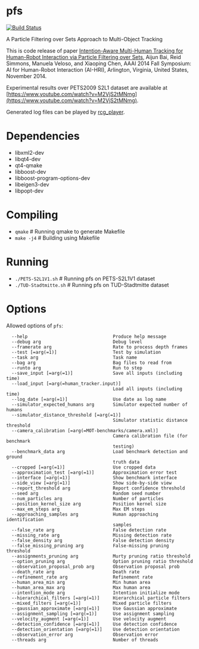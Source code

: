 # pfs
[![Build Status](https://travis-ci.org/aijunbai/pfs.svg?branch=master)](https://travis-ci.org/aijunbai/pfs)  

A Particle Filtering over Sets Approach to Multi-Object Tracking

This is code release of paper [Intention-Aware Multi-Human Tracking for Human-Robot Interaction via Particle Filtering over Sets](http://aijunbai.github.io/publications/AAAI14-Bai.pdf), Aijun Bai, Reid Simmons, Manuela Veloso, and Xiaoping Chen, AAAI 2014 Fall Symposium: AI for Human-Robot Interaction (AI-HRI), Arlington, Virginia, United States, November 2014.

Experimental results over PETS2009 S2L1 dataset are available at [https://www.youtube.com/watch?v=M2VjS2tMNmg](https://www.youtube.com/watch?v=M2VjS2tMNmg).

Generated log files can be played by [rcg\_player](https://github.com/aijunbai/rcg_player).

# Dependencies
- libxml2-dev 
- libqt4-dev 
- qt4-qmake 
- libboost-dev 
- libboost-program-options-dev 
- libeigen3-dev 
- libpopt-dev 

# Compiling
- `qmake`  # Running qmake to generate Makefile
- `make -j4` # Building using Makefile

# Running
- `./PETS-S2L1V1.sh`  # Running pfs on PETS-S2L1V1 dataset
- `./TUD-Stadtmitte.sh`  # Running pfs on TUD-Stadtmitte dataset

# Options
Allowed options of `pfs`:
```
  --help                                Produce help message
  --debug arg                           Debug level
  --framerate arg                       Rate to process depth frames
  --test [=arg(=1)]                     Test by simulation
  --task arg                            Task name
  --bag arg                             Bag files to read from
  --runto arg                           Run to step
  --save_input [=arg(=1)]               Save all inputs (including time)
  --load_input [=arg(=human_tracker.input)]
                                        Load all inputs (including time)
  --log_date [=arg(=1)]                 Use date as log name
  --simulator_expected_humans arg       Simulator expected number of humans
  --simulator_distance_threshold [=arg(=1)]
                                        Simulator statistic distance threshold
  --camera_calibration [=arg(=MOT-benchmarks/camera.xml)]
                                        Camera calibration file (for benchmark 
                                        testing)
  --benchmark_data arg                  Load benchmark detection and ground 
                                        truth data
  --cropped [=arg(=1)]                  Use cropped data
  --approximation_test [=arg(=1)]       Approximation error test
  --interface [=arg(=1)]                Show benchmark interface
  --side_view [=arg(=1)]                Show side-by-side view
  --report_threshold arg                Report confidence threshold
  --seed arg                            Random seed number
  --num_particles arg                   Number of particles
  --position_kernel_size arg            Position kernel size
  --max_em_steps arg                    Max EM steps
  --approaching_samples arg             Human approaching identification 
                                        samples
  --false_rate arg                      False detection rate
  --missing_rate arg                    Missing detection rate
  --false_density arg                   False detection density
  --false_missing_pruning arg           False-missing pruning threshold
  --assignments_pruning arg             Murty pruning ratio threshold
  --option_pruning arg                  Option pruning ratio threshold
  --observation_proposal_prob arg       Observation proposal prob
  --death_rate arg                      Death rate
  --refinement_rate arg                 Refinement rate
  --human_area_min arg                  Min human area
  --human_area_max arg                  Max human area
  --intention_mode arg                  Intention initialize mode
  --hierarchical_filters [=arg(=1)]     Hierarchical particle filters
  --mixed_filters [=arg(=1)]            Mixed particle filters
  --gaussian_approximate [=arg(=1)]     Use Gaussian approximate
  --assignment_sampling [=arg(=1)]      Use assignment sampling
  --velocity_augment [=arg(=1)]         Use velocity augment
  --detection_confidence [=arg(=1)]     Use detection confidence
  --detection_orientation [=arg(=1)]    Use detection orientation
  --observation_error arg               Observation error
  --threads arg                         Number of threads
```

